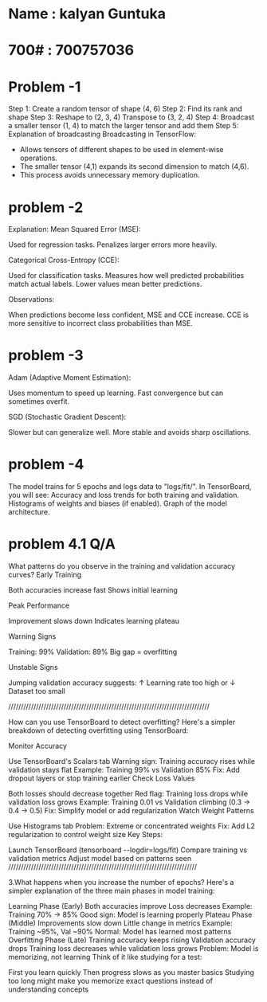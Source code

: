 # Name : kalyan Guntuka
# 700# : 700757036

# Problem -1 

Step 1: Create a random tensor of shape (4, 6)
Step 2: Find its rank and shape
Step 3: Reshape to (2, 3, 4)
Transpose to (3, 2, 4)
Step 4: Broadcast a smaller tensor (1, 4) to match the larger tensor and add them
Step 5: Explanation of broadcasting
 Broadcasting in TensorFlow:
- Allows tensors of different shapes to be used in element-wise operations.
- The smaller tensor (4,1) expands its second dimension to match (4,6).
- This process avoids unnecessary memory duplication.


# problem -2
Explanation:
Mean Squared Error (MSE):

Used for regression tasks.
Penalizes larger errors more heavily.

Categorical Cross-Entropy (CCE):

Used for classification tasks.
Measures how well predicted probabilities match actual labels.
Lower values mean better predictions.

Observations:

When predictions become less confident, MSE and CCE increase.
CCE is more sensitive to incorrect class probabilities than MSE.


# problem -3

Adam (Adaptive Moment Estimation):

Uses momentum to speed up learning.
Fast convergence but can sometimes overfit.

SGD (Stochastic Gradient Descent):

Slower but can generalize well.
More stable and avoids sharp oscillations.


# problem -4

The model trains for 5 epochs and logs data to "logs/fit/".
In TensorBoard, you will see:
Accuracy and loss trends for both training and validation.
Histograms of weights and biases (if enabled).
Graph of the model architecture.

# problem 4.1 Q/A
What patterns do you observe in the training and validation accuracy curves?
Early Training

Both accuracies increase fast Shows initial learning

Peak Performance

Improvement slows down Indicates learning plateau

Warning Signs

Training: 99% Validation: 89% Big gap = overfitting

Unstable Signs

Jumping validation accuracy suggests: ↑ Learning rate too high or ↓ Dataset too small

////////////////////////////////////////////////////////////////////////////////

How can you use TensorBoard to detect overfitting?
Here's a simpler breakdown of detecting overfitting using TensorBoard:

Monitor Accuracy

Use TensorBoard's Scalars tab
Warning sign: Training accuracy rises while validation stays flat Example: Training 99% vs Validation 85%
Fix: Add dropout layers or stop training earlier
Check Loss Values

Both losses should decrease together
Red flag: Training loss drops while validation loss grows Example: Training 0.01 vs Validation climbing (0.3 → 0.4 → 0.5)
Fix: Simplify model or add regularization
Watch Weight Patterns

Use Histograms tab
Problem: Extreme or concentrated weights
Fix: Add L2 regularization to control weight size
Key Steps:

Launch TensorBoard (tensorboard --logdir=logs/fit)
Compare training vs validation metrics
Adjust model based on patterns seen
///////////////////////////////////////////////////////////////////////////

3.What happens when you increase the number of epochs? Here's a simpler explanation of the three main phases in model training:

Learning Phase (Early)
Both accuracies improve
Loss decreases
Example: Training 70% → 85%
Good sign: Model is learning properly
Plateau Phase (Middle)
Improvements slow down
Little change in metrics
Example: Training ~95%, Val ~90%
Normal: Model has learned most patterns
Overfitting Phase (Late)
Training accuracy keeps rising
Validation accuracy drops
Training loss decreases while validation loss grows
Problem: Model is memorizing, not learning
Think of it like studying for a test:

First you learn quickly
Then progress slows as you master basics
Studying too long might make you memorize exact questions instead of understanding concepts
